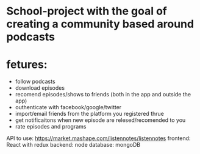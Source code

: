 # School-project with the goal of creating a community based around podcasts


# fetures:

* follow podcasts
* download episodes
* recomend episodes/shows to friends (both in the app and outside the app)
* outhenticate with facebook/google/twitter
* import/email friends from the platform you registered thrue
* get notificaitons when new episode are relesed/recomended to you
* rate episodes and programs

API to use:
https://market.mashape.com/listennotes/listennotes
frontend: React with redux
backend: node
database: mongoDB
